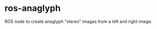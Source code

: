 ros-anaglyph
============

ROS node to create anaglyph "stereo" images from a left and right image.
